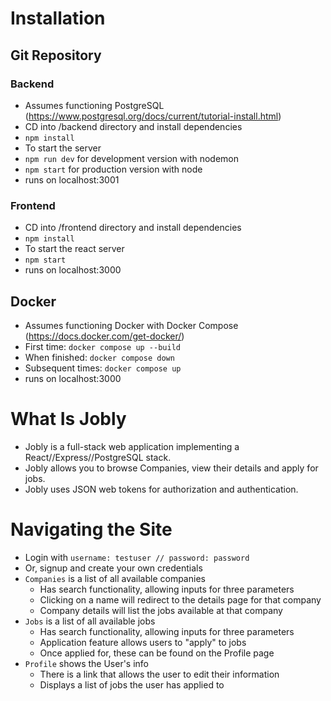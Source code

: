# Installation

## Git Repository

### Backend
- Assumes functioning PostgreSQL (https://www.postgresql.org/docs/current/tutorial-install.html) 
- CD into /backend directory and install dependencies
- `npm install`
- To start the server
- `npm run dev` for development version with nodemon
- `npm start` for production version with node
- runs on localhost:3001

### Frontend
- CD into /frontend directory and install dependencies
- `npm install`
- To start the react server
- `npm start`
- runs on localhost:3000

## Docker

- Assumes functioning Docker with Docker Compose (https://docs.docker.com/get-docker/)
- First time: `docker compose up --build`
- When finished: `docker compose down`
- Subsequent times: `docker compose up`
- runs on localhost:3000

# What Is Jobly

- Jobly is a full-stack web application implementing a React//Express//PostgreSQL stack.
- Jobly allows you to browse Companies, view their details and apply for jobs.
- Jobly uses JSON web tokens for authorization and authentication.

# Navigating the Site

- Login with `username: testuser // password: password`
- Or, signup and create your own credentials
- `Companies` is a list of all available companies
    - Has search functionality, allowing inputs for three parameters
    - Clicking on a name will redirect to the details page for that company
    - Company details will list the jobs available at that company
- `Jobs` is a list of all available jobs
    - Has search functionality, allowing inputs for three parameters
    - Application feature allows users to "apply" to jobs
    - Once applied for, these can be found on the Profile page
- `Profile` shows the User's info
    - There is a link that allows the user to edit their information
    - Displays a list of jobs the user has applied to